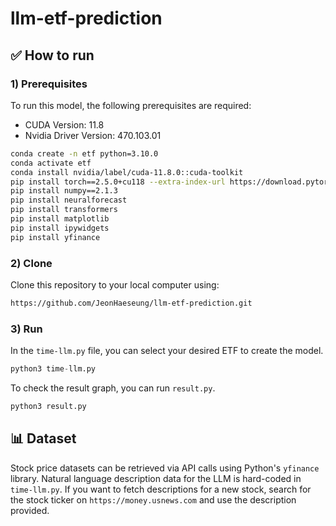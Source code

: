 # llm-etf-prediction

## ✅ How to run
### 1) Prerequisites
To run this model, the following prerequisites are required:
- CUDA Version: 11.8
- Nvidia Driver Version: 470.103.01

```bash
conda create -n etf python=3.10.0
conda activate etf
conda install nvidia/label/cuda-11.8.0::cuda-toolkit
pip install torch==2.5.0+cu118 --extra-index-url https://download.pytorch.org/whl/cu118
pip install numpy==2.1.3
pip install neuralforecast
pip install transformers
pip install matplotlib
pip install ipywidgets
pip install yfinance
```

### 2) Clone
Clone this repository to your local computer using:
```bash
https://github.com/JeonHaeseung/llm-etf-prediction.git
```

### 3) Run
In the `time-llm.py` file, you can select your desired ETF to create the model.
```python
python3 time-llm.py
```

To check the result graph, you can run `result.py`.
```python
python3 result.py
```

## 📊 Dataset
Stock price datasets can be retrieved via API calls using Python's `yfinance` library. Natural language description data for the LLM is hard-coded in `time-llm.py`. If you want to fetch descriptions for a new stock, search for the stock ticker on `https://money.usnews.com` and use the description provided.